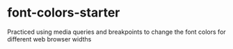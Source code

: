 # font-colors-starter
Practiced using media queries and breakpoints to change the font colors for different web browser widths
